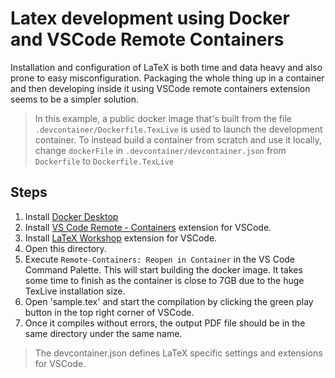 # Latex development using Docker and VSCode Remote Containers

Installation and configuration of LaTeX is both time and data heavy and also prone to easy misconfiguration.
Packaging the whole thing up in a container and then developing inside it using VSCode remote containers extension seems to be a simpler solution.

> In this example, a public docker image that's built from the file `.devcontainer/Dockerfile.TexLive` is used to launch the development container.
> To instead build a container from scratch and use it locally, change `dockerFile` in `.devcontainer/devcontainer.json` from `Dockerfile` to `Dockerfile.TexLive`

## Steps

1. Install [Docker Desktop](https://www.docker.com/products/docker-desktop)
2. Install [VS Code Remote - Containers](https://marketplace.visualstudio.com/items?itemName=ms-vscode-remote.remote-containers) extension for VSCode.
3. Install [LaTeX Workshop](https://marketplace.visualstudio.com/items?itemName=James-Yu.latex-workshop) extension for VSCode.
4. Open this directory.
5. Execute `Remote-Containers: Reopen in Container` in the VS Code Command Palette. This will start building the docker image. It takes some time to finish as the container is close to 7GB due to the huge TexLive installation size.
6. Open 'sample.tex' and start the compilation by clicking the green play button in the top right corner of VSCode.
7. Once it compiles without errors, the output PDF file should be in the same directory under the same name.

> The devcontainer.json defines LaTeX specific settings and extensions for VSCode.
